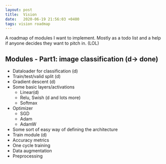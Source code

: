 ```yaml
---
layout: post
title:  Vision
date:   2020-06-19 21:56:03 +0400
tags: vision roadmap
---
```

A roadmap of modules I want to implement. Mostly as a todo list and a help if anyone decides they want to pitch in. (LOL)

## Modules - Part1: image classification (d-> done)
- Dataloader for classification (d)
- Train/test/valid split (d)
- Gradient descent (d)
- Some basic layers/activations
  - Linear(d)
  - Relu, Swish (d and lots more)
  - Softmax
- Optimizer
  - SGD
  - Adam
  - AdamW
- Some sort of easy way of defining the architecture
- Train module (d)
- Accuracy metrics
- One cycle training
- Data augmentation
- Preprocessing
